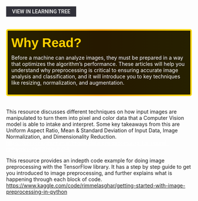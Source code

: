 <br>
<a href='/learning-tree?node=59' style='
    background-color: #31313a;
    color: gainsboro;
    padding: 6px 16px;
    border: none
    border-radius: 4px;
    text-transform: uppercase;
    font-family: "Roboto", sans-serif;
    font-size: 1em;
    font-weight: bold;
    cursor: pointer;
    text-decoration: none;
    display: inline-block;'
>
  View in Learning Tree
</a>

<br>
<br>
<br>

<div style='
  position: relative;
  padding: 10px; 
  border-radius: 5px;
  background-color: rgba(0, 0, 0, 0.85); 
  border: 4px solid transparent;
  background-image: linear-gradient(90deg, rgba(0, 0, 0, 0.85), rgba(0, 0, 0, 0.85)), linear-gradient(90deg, gold, orange, gold);
  background-origin: border-box;
  background-clip: padding-box, border-box;
'>

<svg width='200' height='50' style='display: block; margin-bottom: 5px;'>
  <text x='0' y='35' font-size='35' font-family='Arial' font-weight='bold' fill='gold'>
    Why Read?
    <animate attributeName='fill' values='gold; orange; gold' dur='3s' repeatCount='indefinite' />
  </text>
</svg>

<p style='color: white; margin-top: 2px;'>Before a machine can analyze images, they must be prepared in a way that optimizes the algorithm’s performance. These articles will help you understand why preprocessing is critical to ensuring accurate image analysis and classification, and it will introduce you to key techniques like resizing, normalization, and augmentation.</p>

</div>

<br/>

<br/>
This resource discusses different techniques on how input images are manipulated to turn them into pixel and color data that a Computer Vision model is able to intake and interpret.  Some key takeaways from this are Uniform Aspect Ratio, Mean & Standard Deviation of Input Data, Image Normalization, and Dimensionality Reduction.
<br/>
<a href='https://becominghuman.ai/image-data-pre-processing-for-neural-networks-498289068258' style='color: white'>
https://becominghuman.ai/image-data-pre-processing-for-neural-networks-498289068258
</a>

This resource provides an indepth code example for doing image preprocessing with the TensorFlow library.  It has a step by step guide to get you introduced to image preprocessing, and further explains what is happening through each block of code.
<br/>
<a href='https://www.kaggle.com/code/rimmelasghar/getting-started-with-image-preprocessing-in-python' style='color: white'>
https://www.kaggle.com/code/rimmelasghar/getting-started-with-image-preprocessing-in-python
</a>
